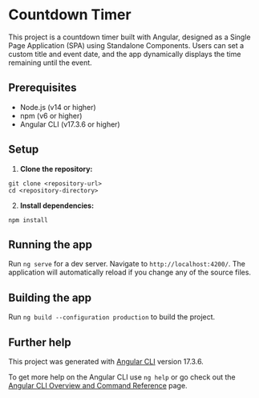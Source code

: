 # Countdown Timer

This project is a countdown timer built with Angular, designed as a Single Page Application (SPA) using Standalone Components.
Users can set a custom title and event date, and the app dynamically displays the time remaining until the event.

## Prerequisites

- Node.js (v14 or higher)
- npm (v6 or higher)
- Angular CLI (v17.3.6 or higher)

## Setup

1. **Clone the repository:**

`git clone <repository-url>`  
`cd <repository-directory>`
   

2. **Install dependencies:**

`npm install`

## Running the app

Run `ng serve` for a dev server. Navigate to `http://localhost:4200/`. The application will automatically reload if you change any of the source files. 

## Building the app

Run `ng build --configuration production` to build the project.

## Further help

This project was generated with [Angular CLI](https://github.com/angular/angular-cli) version 17.3.6.

To get more help on the Angular CLI use `ng help` or go check out the [Angular CLI Overview and Command Reference](https://angular.io/cli) page.